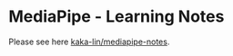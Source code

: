 # MediaPipe - Learning Notes

Please see here [kaka-lin/mediapipe-notes](https://github.com/kaka-lin/mediapipe-notes).
